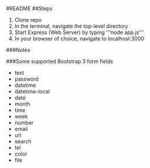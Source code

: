 #README
##Steps
1. Clone repo
1. In the terminal, navigate the top-level directory
1. Start Express (Web Server) by typing '''node app.js'''
1. In your browser of choice, navigate to localhost:3000

###Notes

###Some supported Bootstrap 3 form fields

+ text
+ password
+ datetime
+ datetime-local
+ date
+ month
+ time
+ week
+ number
+ email
+ url
+ search
+ tel
+ color
+ file
